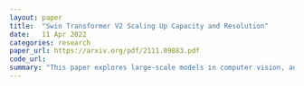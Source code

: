 ```yaml
---
layout: paper
title:  "Swin Transformer V2 Scaling Up Capacity and Resolution"
date:   11 Apr 2022
categories: research
paper_url: https://arxiv.org/pdf/2111.09883.pdf
code_url: 
summary: "This paper explores large-scale models in computer vision, addressing training instability, resolution gaps, and data hunger. Techniques proposed include a residual-post-norm method with cosine attention for stability, log-spaced continuous position bias for resolution transfer, and SimMIM for self-supervised pre-training to reduce labeled data needs. The study successfully trains a 3 billion-parameter Swin Transformer V2 model, setting performance records on four vision tasks. Notably, it achieves higher efficiency than Google's billion-level visual models, requiring 40 times less labeled data and training time."
---
```


